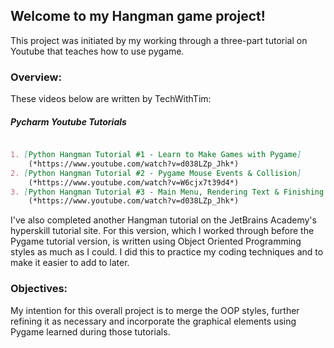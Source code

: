 ## Welcome to my Hangman game project!

This project was initiated by my working through a three-part tutorial on Youtube that teaches how to use pygame.

### Overview:
These videos below are written by TechWithTim:

##### Pycharm Youtube Tutorials
```markdown

1. [Python Hangman Tutorial #1 - Learn to Make Games with Pygame]
    (*https://www.youtube.com/watch?v=d038LZp_Jhk*)
2. [Python Hangman Tutorial #2 - Pygame Mouse Events & Collision]
    (*https://www.youtube.com/watch?v=W6cjx7t39d4*)
3. [Python Hangman Tutorial #3 - Main Menu, Rendering Text & Finishing Touches]
    (*https://www.youtube.com/watch?v=d038LZp_Jhk*)
```
I've also completed another Hangman tutorial on the JetBrains Academy's hyperskill tutorial site. For this version, which I worked through before the Pygame tutorial version, is written using Object Oriented Programming styles as much as I could. I did this to practice my coding techniques and to make it easier to add to later.

### Objectives:
My intention for this overall project is to merge the OOP styles, further refining it as necessary and incorporate the graphical elements using Pygame learned during those tutorials. 
